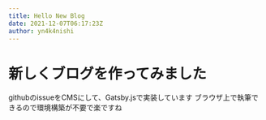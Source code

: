 ```yaml
---
title: Hello New Blog
date: 2021-12-07T06:17:23Z
author: yn4k4nishi
---
```



# 新しくブログを作ってみました

githubのissueをCMSにして、Gatsby.jsで実装しています
ブラウザ上で執筆できるので環境構築が不要で楽ですね
